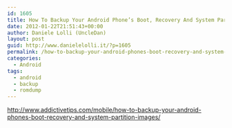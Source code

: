 ```yaml
---
id: 1605
title: How To Backup Your Android Phone’s Boot, Recovery And System Partition Images
date: 2012-01-22T21:51:43+00:00
author: Daniele Lolli (UncleDan)
layout: post
guid: http://www.danielelolli.it/?p=1605
permalink: /how-to-backup-your-android-phones-boot-recovery-and-system-partition-images-01-2012.html
categories:
  - Android
tags:
  - android
  - backup
  - romdump
---
```

<http://www.addictivetips.com/mobile/how-to-backup-your-android-phones-boot-recovery-and-system-partition-images/>